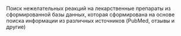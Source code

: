 Поиск нежелательных реакций на лекарственные препараты из сформированной базы данных, которая сформирована на основе поиска информации из различных источников (PubMed, отзывы и другие)
